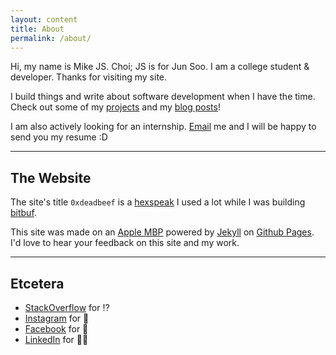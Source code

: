 ```yaml
---
layout: content
title: About
permalink: /about/
---
```


Hi, my name is Mike JS. Choi; JS is for Jun Soo. I am a college student & developer. Thanks for visiting my site.

I build things and write about software development when I have the time.
Check out some of my [projects](https://deadbeef.me/projects/) and my [blog posts](https://deadbeef.me)!

I am also actively looking for an internship. [Email](mailto:mkchoi212@icloud.com) me and I will be happy to
send you my resume :D

----

## The Website

The site's title `0xdeadbeef` is a [hexspeak](https://en.wikipedia.org/wiki/Hexspeak) I used a lot while I was building [bitbuf](https://github.com/mkchoi212/bitbuf).

This site was made on an [Apple MBP](https://www.apple.com/) powered by [Jekyll](https://jekyllrb.com) on [Github Pages](https://pages.github.com).
I'd love to hear your feedback on this site and my work.

----

## Etcetera

- [StackOverflow](https://stackoverflow.com/users/4064189/mike-js-choi) for ⁉️
- [Instagram](https://www.instagram.com/mikejschoi/) for 📸
- [Facebook](https://www.facebook.com/mikejchoijr) for 🕺
- [LinkedIn](https://www.linkedin.com/in/mikejschoi) for 🤝🏻

